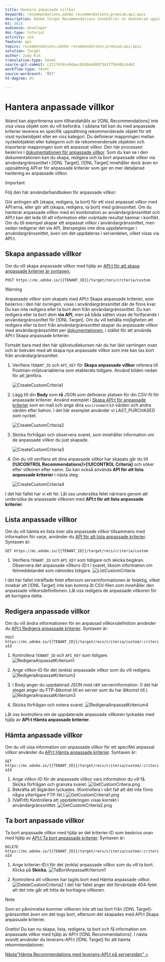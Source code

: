 ```yaml
---
title: Hantera anpassade villkor
keywords: recommendations;adobe recommendations;premium;api;apis
description: Adobe Target Recommendations innehåller en dedikerad uppsättning API:er som gör att du kan hantera din katalog med rekommenderade produkter och/eller innehåll. hantera era rekommendationsalgoritmer och -kampanjer, och leverera rekommendationer i JSON-, HTML- och XML-objekt som ska visas i webben, mobiler, e-post, IOT och andra kanaler.
kt: 3815
audience: developer
doc-type: tutorial
activity: use
feature: api
topics: recommendations;adobe recommendations;premium;api;apis
solution: Target
author: Judy Kim
translation-type: tm+mt
source-git-commit: c221f434ce9daec03dbb4d897343775b40b14462
workflow-type: tm+mt
source-wordcount: '957'
ht-degree: 0%

---
```



# Hantera anpassade villkor

Ibland kan algoritmerna som tillhandahålls av [!DNL Recommendations] inte visa vissa objekt som du vill befordra. I sådana fall kan du med anpassade kriterier leverera en specifik uppsättning rekommenderade objekt för ett visst nyckelobjekt eller en viss kategori. Du definierar mappningen mellan nyckelobjektet eller kategorin och de rekommenderade objekten och importerar mappningen som ett anpassat villkor. Den här processen beskrivs i [dokumentationen för anpassade villkor](https://docs.adobe.com/content/help/en/target/using/recommendations/criteria/recommendations-csv.html). Som du kan se i den dokumentationen kan du skapa, redigera och ta bort anpassade villkor via användargränssnittet i [!DNL Target]. [!DNL Target] innehåller dock även en uppsättning API:er för anpassade kriterier som ger en mer detaljerad hantering av anpassade villkor.

>[!IMPORTANT]
>
>Följ den här användarhandboken för anpassade villkor:
>
> Gör antingen allt (skapa, redigera, ta bort) för ett visst anpassat villkor med API:erna, eller gör allt (skapa, redigera, ta bort) med gränssnittet. Om du hanterar anpassade villkor med en kombination av användargränssnittet och API:t kan det leda till att information eller oväntade resultat hamnar i konflikt. Om du till exempel skapar ett anpassat villkor i användargränssnittet, men sedan redigerar det via API, återspeglas inte dina uppdateringar i användargränssnittet, även om det uppdateras i serverdelen, vilket visas via API:t.

## Skapa anpassade villkor

Om du vill skapa anpassade villkor med hjälp av [API:t för att skapa anpassade kriterier är syntaxen:](https://developers.adobetarget.com/api/recommendations/#operation/createCriteriaCustom)

`POST https://mc.adobe.io/{{TENANT_ID}}/target/recs/criteria/custom`

>[!WARNING]
>
>Anpassade villkor som skapats med API:t Skapa anpassade kriterier, som beskrivs i den här övningen, visas i användargränssnittet där de finns kvar. Du kan inte redigera eller ta bort dem från användargränssnittet. Du kan redigera eller ta bort dem **via API**, men på båda sätten visas de fortfarande i användargränssnittet för [!DNL Target]. Om du vill behålla möjligheten att redigera eller ta bort från användargränssnittet skapar du anpassade villkor med användargränssnittet per [dokumentationen](https://docs.adobe.com/content/help/en/target/using/recommendations/criteria/recommendations-csv.html), i stället för att använda API:t Skapa anpassade kriterier.

Fortsätt bara med den här självstudiekursen när du har läst varningen ovan och är bekväm med att skapa nya anpassade villkor som inte kan tas bort från användargränssnittet.

1. Verifiera `TENANT_ID` och `API_KEY` för **Skapa anpassade villkor** referera till Postman-miljövariablerna som etablerats tidigare. Använd bilden nedan för att jämföra.

   ![CreateCustomCriteria1](assets/CreateCustomCriteria1.png)

2. Lägg till din **Body** som **rå** JSON som definierar platsen för din CSV-fil för anpassade kriterier. Använd exemplet i [Skapa API:t för anpassade kriterier](https://developers.adobetarget.com/api/recommendations/#operation/getAllCriteriaCustom) som en mall och ange dina `environmentId`-värden och andra värden efter behov. I det här exemplet använder vi LAST_PURCHASED som nyckel.

   ![CreateCustomCriteria2](assets/CreateCustomCriteria2.png)

3. Skicka förfrågan och observera svaret, som innehåller information om de anpassade villkor du just skapade.

   ![CreateCustomCriteria3](assets/CreateCustomCriteria3.png)

4. Om du vill verifiera att dina anpassade villkor har skapats går du till **[!UICONTROL Recommendations]>[!UICONTROL Criteria]** och söker efter villkoren efter namn. Du kan också använda **API för att lista anpassade kriterier** i nästa steg.

   ![CreateCustomCriteria4](assets/CreateCustomCriteria4.png)

I det här fallet har vi ett fel. Låt oss undersöka felet närmare genom att undersöka de anpassade villkoren med **API:t för att lista anpassade kriterier**.

## Lista anpassade villkor

Om du vill hämta en lista över alla anpassade villkor tillsammans med information för varje, använder du [API för att lista anpassade kriterier](https://developers.adobetarget.com/api/recommendations/#operation/getAllCriteriaCustom). Syntaxen är:

`GET https://mc.adobe.io/{{TENANT_ID}}/target/recs/criteria/custom`

1. Verifiera `TENANT_ID` och `API_KEY` som tidigare och skicka begäran. Observera det anpassade villkors-ID:t i svaret, liksom information om felmeddelandet som nämndes tidigare.
   ![ListCustomCriteria](assets/ListCustomCriteria.png)

I det här fallet inträffade felet eftersom serverinformationen är felaktig, vilket innebär att [!DNL Target] inte kan komma åt CSV-filen som innehåller den anpassade villkorsdefinitionen. Låt oss redigera de anpassade villkoren för att korrigera detta.

## Redigera anpassade villkor

Om du vill ändra informationen för en anpassad villkorsdefinition använder du [API:t Redigera anpassade kriterier](https://developers.adobetarget.com/api/recommendations/#operation/updateCriteriaCustom). Syntaxen är:

`POST https://mc.adobe.io/{{TENANT_ID}}/target/recs/criteria/custom/:criteriaId`

1. Kontrollera `TENANT_ID` och `API_KEY` som tidigare.
   ![RedigeraAnpassatKriterium1](assets/EditCustomCriteria1.png)

1. Ange villkor-ID för det (enkla) anpassade villkor som du vill redigera.
   ![RedigeraAnpassatKriterium2](assets/EditCustomCriteria2.png)

1. I Body anger du uppdaterad JSON med rätt serverinformation. (I det här steget anger du FTP-åtkomst till en server som du har åtkomst till.)
   ![RedigeraAnpassatKriterium3](assets/EditCustomCriteria3.png)

1. Skicka förfrågan och notera svaret.
   ![RedigeraAnpassatKriterium4](assets/EditCustomCriteria4.png)

Låt oss kontrollera om de uppdaterade anpassade villkoren lyckades med hjälp av **API:t Hämta anpassade kriterier**.

## Hämta anpassade villkor

Om du vill visa information om anpassade villkor för ett specifikt anpassat villkor använder du [API:t Hämta anpassade kriterier](https://developers.adobetarget.com/api/recommendations/#operation/getCriteriaCustom). Syntaxen är:

`GET https://mc.adobe.io/{{TENANT_ID}}/target/recs/criteria/custom/:criteriaId`

1. Ange villkor-ID för de anpassade villkor vars information du vill få. Skicka förfrågan och granska svaret.
   ![GetCustomCriteria.png](assets/GetCustomCriteria.png)
1. Bekräfta att åtgärden lyckades. (Kontrollera i vårt fall att det inte finns några ytterligare FTP-fel.)
   ![GetCustomCriteria1.png](assets/GetCustomCriteria1.png)
1. (Valfritt) Kontrollera att uppdateringen visas korrekt i användargränssnittet.
   ![GetCustomCriteria2.png](assets/GetCustomCriteria2.png)

## Ta bort anpassade villkor

Ta bort anpassade villkor med hjälp av det kriterier-ID som beskrivs ovan med hjälp av [API:t Ta bort anpassade kriterier](https://developers.adobetarget.com/api/recommendations/#operation/deleteCriteriaCustom). Syntaxen är:

`DELETE https://mc.adobe.io/{{TENANT_ID}}/target/recs/criteria/custom/:criteriaId`

1. Ange kriterier-ID:t för det (enkla) anpassade villkor som du vill ta bort. Klicka på **Skicka**.
   ![TaBortAnpassatKriterium1](assets/DeleteCustomCriteria1.png)

1. Kontrollera att villkoren har tagits bort med Hämta anpassade villkor.
   ![DeleteCustomCriteria2](assets/DeleteCustomCriteria2.png)
I det här fallet anger det förväntade 404-felet att det inte går att hitta de borttagna villkoren.

>[!NOTE]
>Som en påminnelse kommer villkoren inte att tas bort från [!DNL Target]-gränssnittet även om det togs bort, eftersom det skapades med API:t Skapa anpassade kriterier.

Grattis! Du kan nu skapa, lista, redigera, ta bort och få information om anpassade villkor med hjälp av API:t [!DNL Recommendations]. I nästa avsnitt använder du leverans-API:t [!DNL Target] för att hämta rekommendationer.

[Nästa&quot;Hämta Recommendations med leverans-API:t på serversidan&quot; >](fetch-recs-server-side-delivery-api.md)
